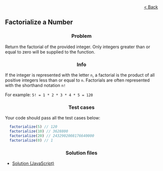 <p align="right">
  <a href="../home.md">< Back</a>
</p>

<h2>Factorialize a Number</h2>

<h3 align="center">Problem</h3>

<p>Return the factorial of the provided integer. Only integers greater than or equal to zero will be supplied to the function.</p>

<h3 align="center">Info</h3>

<p>If the integer is represented with the letter <code>n</code>, a factorial is the product of all positive integers less than or equal to <code>n</code>. Factorials are often represented with the shorthand notation <code>n!</code></p>

<p>For example: <code>5! = 1 * 2 * 3 * 4 * 5 = 120</code></p>

<h3 align="center">Test cases</h3>

<p>Your code should pass all the test cases below:</p>

```js
  factorialize(5) // 120
  factorialize(10) // 3628800
  factorialize(20) // 2432902008176640000
  factorialize(0) // 1
```

<h3 align="center">Solution files</h3>

- [Solution (JavaScript)](./solution.js)